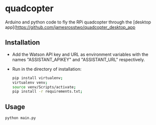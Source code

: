 # quadcopter
Arduino and python code to fly the RPi quadcopter through the [desktop app](https://github.com/jamesrosstwo/quadcopter_desktop_app


## Installation
* Add the Watson API key and URL as environment variables with the names "ASSISTANT_APIKEY" and "ASSISTANT_URL" respectively.
* Run in the directory of installation:

    ```bash
    pip install virtualenv;
    virtualenv venv;
    source venv/Scripts/activate;
    pip install -r requirements.txt;
    ```

## Usage


```bash
python main.py
```

